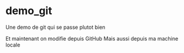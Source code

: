# demo_git
Une demo de git qui se passe plutot bien

Et maintenant on modifie depuis GitHub
Mais aussi depuis ma machine locale

